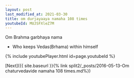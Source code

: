 ```yaml
---
layout: post
last_modified_at: 2021-03-30
title: om durjayaaya namaha 108 times
youtubeId: MUJSFXleZ7M
---
```

 
 
Om Brahma garbhaya nama 
 
 -  Who keeps Vedas(Brhama) within himself 
 
  
 
  
 
 
 
 
 
 


{% include youtubePlayer.html id=page.youtubeId %}
 
[Next]({{ site.baseurl }}{% link  split2/_posts/2016-05-13-Om chaturvedavide namaha 108 times.md%})
 
